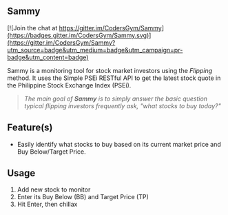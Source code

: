 Sammy
---
[![Join the chat at https://gitter.im/CodersGym/Sammy](https://badges.gitter.im/CodersGym/Sammy.svg)](https://gitter.im/CodersGym/Sammy?utm_source=badge&utm_medium=badge&utm_campaign=pr-badge&utm_content=badge)

Sammy is a monitoring tool for stock market investors using the _Flipping_ method. It uses the Simple PSEi RESTful API to get the latest stock quote in the Philippine Stock Exchange Index (PSEi).

> _The main goal of **Sammy** is to simply answer the basic question typical flipping investors frequently ask, "what stocks to buy today?"_

Feature(s)
---

* Easily identify what stocks to buy based on its current market price and Buy Below/Target Price.

Usage
---

1. Add new stock to monitor
2. Enter its Buy Below (BB) and Target Price (TP)
3. Hit Enter, then chillax


